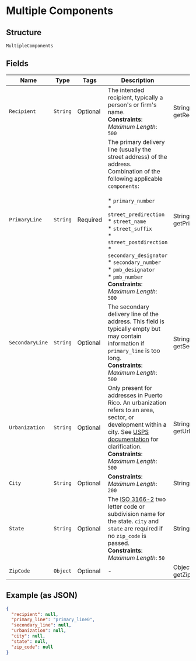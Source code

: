 
# Multiple Components

## Structure

`MultipleComponents`

## Fields

| Name | Type | Tags | Description | Getter | Setter |
|  --- | --- | --- | --- | --- | --- |
| `Recipient` | `String` | Optional | The intended recipient, typically a person's or firm's name.<br>**Constraints**: *Maximum Length*: `500` | String getRecipient() | setRecipient(String recipient) |
| `PrimaryLine` | `String` | Required | The primary delivery line (usually the street address) of the address.<br>Combination of the following applicable `components`:<br><br>* `primary_number`<br>* `street_predirection`<br>* `street_name`<br>* `street_suffix`<br>* `street_postdirection`<br>* `secondary_designator`<br>* `secondary_number`<br>* `pmb_designator`<br>* `pmb_number`<br>**Constraints**: *Maximum Length*: `500` | String getPrimaryLine() | setPrimaryLine(String primaryLine) |
| `SecondaryLine` | `String` | Optional | The secondary delivery line of the address. This field is typically empty but may contain information if `primary_line` is too long.<br>**Constraints**: *Maximum Length*: `500` | String getSecondaryLine() | setSecondaryLine(String secondaryLine) |
| `Urbanization` | `String` | Optional | Only present for addresses in Puerto Rico. An urbanization refers to an area, sector, or development within a city. See [USPS documentation](https://pe.usps.com/text/pub28/28api_008.htm#:~:text=I51.,-4%20Urbanizations&text=In%20Puerto%20Rico%2C%20identical%20street,placed%20before%20the%20urbanization%20name.) for clarification.<br>**Constraints**: *Maximum Length*: `500` | String getUrbanization() | setUrbanization(String urbanization) |
| `City` | `String` | Optional | **Constraints**: *Maximum Length*: `200` | String getCity() | setCity(String city) |
| `State` | `String` | Optional | The [ISO 3166-2](https://en.wikipedia.org/wiki/ISO_3166-2:US) two letter code or subdivision name for the state. `city` and `state` are required if no `zip_code` is passed.<br>**Constraints**: *Maximum Length*: `50` | String getState() | setState(String state) |
| `ZipCode` | `Object` | Optional | - | Object getZipCode() | setZipCode(Object zipCode) |

## Example (as JSON)

```json
{
  "recipient": null,
  "primary_line": "primary_line0",
  "secondary_line": null,
  "urbanization": null,
  "city": null,
  "state": null,
  "zip_code": null
}
```

